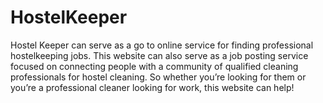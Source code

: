 # HostelKeeper
Hostel Keeper can serve as a go to online service for finding professional hostelkeeping jobs. 
This website can also serve as a job posting service focused on connecting people with a community of qualified cleaning professionals for hostel cleaning. 
So whether you’re looking for them or you’re a professional cleaner looking for work, this website can help!
